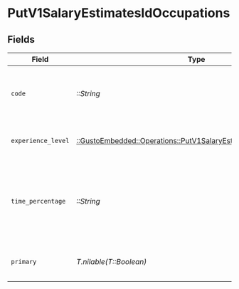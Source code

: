 # PutV1SalaryEstimatesIdOccupations


## Fields

| Field                                                                                                                                  | Type                                                                                                                                   | Required                                                                                                                               | Description                                                                                                                            | Example                                                                                                                                |
| -------------------------------------------------------------------------------------------------------------------------------------- | -------------------------------------------------------------------------------------------------------------------------------------- | -------------------------------------------------------------------------------------------------------------------------------------- | -------------------------------------------------------------------------------------------------------------------------------------- | -------------------------------------------------------------------------------------------------------------------------------------- |
| `code`                                                                                                                                 | *::String*                                                                                                                             | :heavy_check_mark:                                                                                                                     | Bureau of Labor Statistics (BLS) occupation code                                                                                       | 151252                                                                                                                                 |
| `experience_level`                                                                                                                     | [::GustoEmbedded::Operations::PutV1SalaryEstimatesIdExperienceLevel](../../models/operations/putv1salaryestimatesidexperiencelevel.md) | :heavy_check_mark:                                                                                                                     | Experience level for this occupation                                                                                                   | expert                                                                                                                                 |
| `time_percentage`                                                                                                                      | *::String*                                                                                                                             | :heavy_check_mark:                                                                                                                     | Percentage of time spent in this occupation (as decimal, e.g., 0.5 = 50%)                                                              | 0.6                                                                                                                                    |
| `primary`                                                                                                                              | *T.nilable(T::Boolean)*                                                                                                                | :heavy_minus_sign:                                                                                                                     | Whether this is the primary occupation                                                                                                 | true                                                                                                                                   |